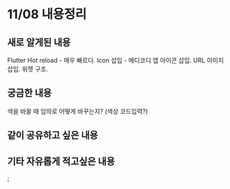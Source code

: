 # 11/08 내용정리

## 새로 알게된 내용
Flutter Hot reload - 매우 빠르다. 
Icon 삽입 - 메디코디 앱 아이콘 삽입. 
URL 이미지 삽입.
위젯 구조.

## 궁금한 내용
색을 바꿀 때 임의로 어떻게 바꾸는지? (색상 코드입력?)


## 같이 공유하고 싶은 내용


## 기타 자유롭게 적고싶은 내용

;